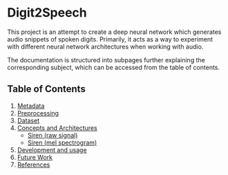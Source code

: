 # Digit2Speech

This project is an attempt to create a deep neural network which generates audio snippets of spoken digits. Primarily, it acts as a way to experiment with different neural network architectures when working with audio.

The documentation is structured into subpages further explaining the corresponding subject, which can be accessed from the table of contents.

## Table of Contents

1. [Metadata](Docu/metadata.md)
2. [Preprocessing](Docu/preprocessing.md)
3. [Dataset](Docu/dataset.md)
4. [Concepts and Architectures](Docu/concepts-and-architectures.md)
   - [Siren (raw signal)](Docu/concepts-and-architectures.md#siren_signal)
   - [Siren (mel spectrogram)](Docu/concepts-and-architectures.md#siren_mel)
5. [Development and usage](Docu/development-and-usage.md)
6. [Future Work](Docu/future-work.md)
7. [References](Docu/references.md)

